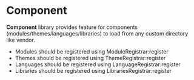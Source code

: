 # Component

**Component** library provides feature for components (modules/themes/languages/libraries) to load from any
custom directory like vendor.
* Modules should be registered using ModuleRegistrar:register
* Themes should be registered using ThemeRegistrar:register
* Languages should be registered using LanguageRegistrar:register
* Libraries should be registered using LibrariesRegistrar:register
